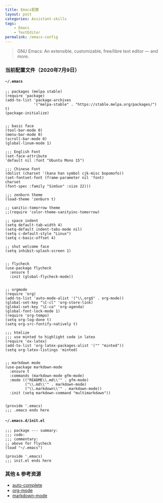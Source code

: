 ```yaml
---
title: Emacs配置
layout: post
categories: Assistant-skills
tags: 
    - Emacs
    - TextEditor
permalink: /emacs-config
---
```


> GNU Emacs: An extensible, customizable, free/libre text editor — and more.
<!-- more -->

### 当前配置文件（2020年7月9日） ###

#### `~/.emacs` ####

``` emacs-lisp
;; packages (melpa stable)
(require 'package)
(add-to-list 'package-archives
             '("melpa-stable" . "https://stable.melpa.org/packages/") t)
(package-initialize)


;; basic face
(tool-bar-mode 0)
(menu-bar-mode 0)
(scroll-bar-mode 0)
(global-linum-mode 1)

;;; English Font
(set-face-attribute
'default nil :font "Ubuntu Mono 15")

;;; Chinese Font
(dolist (charset '(kana han symbol cjk-misc bopomofo))
(set-fontset-font (frame-parameter nil 'font)
charset
(font-spec :family "SimSun" :size 22)))

;;; zenburn theme
(load-theme 'zenburn t)

;; sanitic-tomorrow theme
;;(require 'color-theme-sanityinc-tomorrow)

;; space indent
(setq default-tab-width 4)
(setq-default indent-tabs-mode nil)
(setq c-default-style "Linux")
(setq c-basic-offset 4)

;; shut welcome face
(setq inhibit-splash-screen 1)


;; flycheck
(use-package flycheck
  :ensure t
  :init (global-flycheck-mode))


;; orgmode
(require 'org)
(add-to-list 'auto-mode-alist '("\\.org$" . org-mode))
(global-set-key "\C-cl" 'org-store-link)
(global-set-key "\C-ca" 'org-agenda)
(global-font-lock-mode 1)
(require 'org-tempo)
(setq org-log-done t)
(setq org-src-fontify-natively t)

;;; htmlize
;;; use minted to highlight code in latex
(require 'ox-latex)
(add-to-list 'org-latex-packages-alist '("" "minted"))
(setq org-latex-listings 'minted)


;; markdown mode
(use-package markdown-mode
  :ensure t
  :commands (markdown-mode gfm-mode)
  :mode (("README\\.md\\'" . gfm-mode)
         ("\\.md\\'" . markdown-mode)
         ("\\.markdown\\'" . markdown-mode))
  :init (setq markdown-command "multimarkdown"))


(provide '.emacs)
;;; .emacs ends here
```

#### `~/.emacs.d/init.el` ####

``` emacs-lisp
;;; package --- summary:
;;; code:
;;; commentary:
;; above for flycheck
(load "~/.emacs")

(provide '.emacs)
;;; init.el ends here
```

### 其他 & 参考资源 ###

- [auto-complete](https://github.com/auto-complete/auto-complete)
- [org-mode](https://orgmode.org/)
- [markdown-mode](https://jblevins.org/projects/markdown-mode/)

